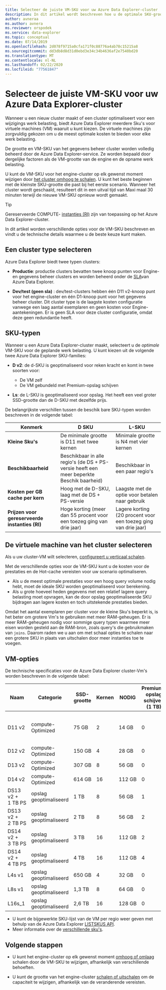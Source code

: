 ```yaml
---
title: Selecteer de juiste VM-SKU voor uw Azure Data Explorer-cluster
description: In dit artikel wordt beschreven hoe u de optimale SKU-grootte voor Azure Data Explorer cluster selecteert.
author: avneraa
ms.author: avnera
ms.reviewer: orspodek
ms.service: data-explorer
ms.topic: conceptual
ms.date: 07/14/2019
ms.openlocfilehash: 2d078f9715a0cfa171f0c88776a4ab78c15215a8
ms.sourcegitcommit: dd3db8d8d31d0ebd3e34c34b4636af2e7540bd20
ms.translationtype: MT
ms.contentlocale: nl-NL
ms.lasthandoff: 02/22/2020
ms.locfileid: "77561847"
---
```

# <a name="select-the-correct-vm-sku-for-your-azure-data-explorer-cluster"></a>Selecteer de juiste VM-SKU voor uw Azure Data Explorer-cluster 

Wanneer u een nieuw cluster maakt of een cluster optimaliseert voor een wijzigings werk belasting, biedt Azure Data Explorer meerdere Sku's voor virtuele machines (VM) waaruit u kunt kiezen. De virtuele machines zijn zorgvuldig gekozen om u de meest optimale kosten te bieden voor elke werk belasting. 

De grootte en VM-SKU van het gegevens beheer cluster worden volledig beheerd door de Azure Data Explorer-service. Ze worden bepaald door dergelijke factoren als de VM-grootte van de engine en de opname werk belasting. 

U kunt de VM-SKU voor het engine-cluster op elk gewenst moment wijzigen door [het cluster omhoog te schalen](manage-cluster-vertical-scaling.md). U kunt het beste beginnen met de kleinste SKU-grootte die past bij het eerste scenario. Wanneer het cluster wordt geschaald, resulteert dit in een uitval tijd van Maxi maal 30 minuten terwijl de nieuwe VM-SKU opnieuw wordt gemaakt.

> [!TIP]
> Gereserveerde COMPUTE- [instanties (RI)](https://docs.microsoft.com/azure/virtual-machines/windows/prepay-reserved-vm-instances) zijn van toepassing op het Azure Data Explorer-cluster.  

In dit artikel worden verschillende opties voor de VM-SKU beschreven en vindt u de technische details waarmee u de beste keuze kunt maken.

## <a name="select-a-cluster-type"></a>Een cluster type selecteren

Azure Data Explorer biedt twee typen clusters:

* **Productie**: productie clusters bevatten twee knoop punten voor Engine-en gegevens beheer clusters en worden beheerd onder de [SLA](https://azure.microsoft.com/support/legal/sla/data-explorer/v1_0/)van Azure Data Explorer.

* **Dev/test (geen sla)** : dev/test-clusters hebben één D11 v2-knoop punt voor het engine-cluster en één D1-knoop punt voor het gegevens beheer cluster. Dit cluster type is de laagste kosten configuratie vanwege een laag aantal exemplaren en geen kosten voor Engine-aantekeningen. Er is geen SLA voor deze cluster configuratie, omdat deze geen redundantie heeft.

## <a name="sku-types"></a>SKU-typen

Wanneer u een Azure Data Explorer-cluster maakt, selecteert u de *optimale* VM-SKU voor de geplande werk belasting. U kunt kiezen uit de volgende twee Azure Data Explorer SKU-families:

* **D v2**: de d-SKU is geoptimaliseerd voor reken kracht en komt in twee soorten voor:
    * De VM zelf
    * De VM gebundeld met Premium-opslag schijven

* **Ls**: de L-SKU is geoptimaliseerd voor opslag. Het heeft een veel groter SSD-grootte dan de D-SKU met dezelfde prijs.

De belangrijkste verschillen tussen de beschik bare SKU-typen worden beschreven in de volgende tabel:
 
| Kenmerk | D SKU | L-SKU |
|---|---|---
|**Kleine Sku's**|De minimale grootte is D11 met twee kernen|Minimale grootte is N4 met vier kernen |
|**Beschikbaarheid**|Beschikbaar in alle regio's (de DS + PS-versie heeft een meer beperkte Beschik baarheid)|Beschikbaar in een paar regio's |
|**Kosten per&nbsp;GB cache per kern**|Hoog met de D-SKU, laag met de DS + PS-versie|Laagste met de optie voor betalen naar gebruik |
|**Prijzen voor gereserveerde instanties (RI)**|Hoge korting (meer dan 55&nbsp;procent voor een toezeg ging van drie jaar)|Lagere korting (20&nbsp;procent voor een toezeg ging van drie jaar) |  

## <a name="select-your-cluster-vm"></a>De virtuele machine van het cluster selecteren 

Als u uw cluster-VM wilt selecteren, [configureert u verticaal schalen](manage-cluster-vertical-scaling.md#configure-vertical-scaling). 

Met de verschillende opties voor de VM-SKU kunt u de kosten voor de prestaties en de Hot-cache vereisten voor uw scenario optimaliseren. 
* Als u de meest optimale prestaties voor een hoog query volume nodig hebt, moet de ideale SKU worden geoptimaliseerd voor berekening. 
* Als u grote hoeveel heden gegevens met een relatief lagere query belasting moet opvragen, kan de door opslag geoptimaliseerde SKU bijdragen aan lagere kosten en toch uitstekende prestaties bieden.

Omdat het aantal exemplaren per cluster voor de kleine Sku's beperkt is, is het beter om grotere Vm's te gebruiken met meer RAM-geheugen. Er is meer RAM-geheugen nodig voor sommige query typen waarmee meer eisen worden gesteld aan de RAM-bron, zoals query's die gebruikmaken van `joins`. Daarom raden we u aan om met schaal opties te schalen naar een grotere SKU in plaats van uitschalen door meer instanties toe te voegen.

## <a name="vm-options"></a>VM-opties

De technische specificaties voor de Azure Data Explorer cluster-Vm's worden beschreven in de volgende tabel:

|**Naam**| **Categorie** | **SSD-grootte** | **Kernen** | **NODIG** | **Premium-opslag schijven (1&nbsp;TB)**| **Minimum aantal exemplaren per cluster** | **Maximum aantal exemplaren per cluster**
|---|---|---|---|---|---|---|---
|D11 v2| compute-Optimized | 75&nbsp;GB    | 2 | 14&nbsp;GB | 0 | 1 | 8 (behalve voor de SKU dev/test, die 1 is)
|D12 v2| compute-Optimized | 150&nbsp;GB   | 4 | 28&nbsp;GB | 0 | 2 | 16
|D13 v2| compute-Optimized | 307&nbsp;GB   | 8 | 56&nbsp;GB | 0 | 2 | 1000
|D14 v2| compute-Optimized | 614&nbsp;GB   | 16| 112&nbsp;GB | 0 | 2 | 1000
|DS13 v2 + 1&nbsp;TB&nbsp;PS| opslag geoptimaliseerd | 1&nbsp;TB | 8 | 56&nbsp;GB | 1 | 2 | 1000
|DS13 v2 + 2&nbsp;TB&nbsp;PS| opslag geoptimaliseerd | 2&nbsp;TB | 8 | 56&nbsp;GB | 2 | 2 | 1000
|DS14 v2 + 3&nbsp;TB&nbsp;PS| opslag geoptimaliseerd | 3&nbsp;TB | 16 | 112&nbsp;GB | 2 | 2 | 1000
|DS14 v2 + 4&nbsp;TB&nbsp;PS| opslag geoptimaliseerd | 4&nbsp;TB | 16 | 112&nbsp;GB | 4 | 2 | 1000
|L4s v1| opslag geoptimaliseerd | 650&nbsp;GB | 4 | 32&nbsp;GB | 0 | 2 | 16
|L8s v1| opslag geoptimaliseerd | 1,3&nbsp;TB | 8 | 64&nbsp;GB | 0 | 2 | 1000
|L16s_1| opslag geoptimaliseerd | 2,6&nbsp;TB | 16| 128&nbsp;GB | 0 | 2 | 1000

* U kunt de bijgewerkte SKU-lijst van de VM per regio weer geven met behulp van de Azure Data Explorer [LISTSKUS API](/dotnet/api/microsoft.azure.management.kusto.clustersoperationsextensions.listskus?view=azure-dotnet). 
* Meer informatie over de [verschillende sku's](/azure/virtual-machines/windows/sizes). 

## <a name="next-steps"></a>Volgende stappen

* U kunt het engine-cluster op elk gewenst moment [omhoog of omlaag](manage-cluster-vertical-scaling.md) schalen door de VM-SKU te wijzigen, afhankelijk van verschillende behoeften. 

* U kunt de grootte van het engine-cluster [schalen of uitschalen](manage-cluster-horizontal-scaling.md) om de capaciteit te wijzigen, afhankelijk van de veranderende vereisten.

